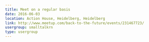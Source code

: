 ```yaml
---
title: Meet on a regular basis
date: 2016-06-03
location: Action House, Heidelberg, Heidelberg
link: http://www.meetup.com/back-to-the-future/events/231467723/
usergroup: smalltalkrn
type: usergroup
---
```

